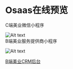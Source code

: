 # Osaas在线预览
C端美业微信小程序  

![Alt text](https://github.com/wwyl-saas/Osaas/blob/master/pictures/20200301115211.jpg)  
B端美业服务提供商小程序  

![Alt text](https://github.com/wwyl-saas/Osaas/blob/master/pictures/20200301115155.jpg)  

[B端美业CRM后台](https://test.wanwuyoulian.com)  






